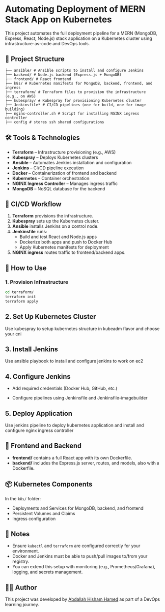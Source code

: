 # Automating Deployment of MERN Stack App on Kubernetes

This project automates the full deployment pipeline for a MERN (MongoDB, Express, React, Node.js) stack application on a Kubernetes cluster using infrastructure-as-code and DevOps tools.

## 🚀 Project Structure

```
├── ansible/ # Ansible scripts to install and configure Jenkins
├── backend/ # Node.js backend (Express.js + MongoDB)
├── frontend/ # React frontend
├── k8s/ # Kubernetes manifests for MongoDB, backend, frontend, and ingress
├── terraform/ # Terraform files to provision the infrastructure (e.g., on AWS)
├── kubespray/ # Kubespray for provisioning Kubernetes cluster
├── Jenkinsfile* # CI/CD pipelines (one for build, one for image building)
├── nginx-controller.sh # Script for installing NGINX ingress controller
├── config # stores ssh shared configurations
```


## 🛠 Tools & Technologies

- **Terraform** – Infrastructure provisioning (e.g., AWS)
- **Kubespray** – Deploys Kubernetes clusters
- **Ansible** – Automates Jenkins installation and configuration
- **Jenkins** – CI/CD pipeline execution
- **Docker** – Containerization of frontend and backend
- **Kubernetes** – Container orchestration
- **NGINX Ingress Controller** – Manages ingress traffic
- **MongoDB** – NoSQL database for the backend

## 🔄 CI/CD Workflow

1. **Terraform** provisions the infrastructure.
2. **Kubespray** sets up the Kubernetes cluster.
3. **Ansible** installs Jenkins on a control node.
4. **Jenkinsfile** runs:
   - Build and test React and Node.js apps
   - Dockerize both apps and push to Docker Hub
   - Apply Kubernetes manifests for deployment
5. **NGINX ingress** routes traffic to frontend/backend apps.

## 🧪 How to Use

### 1. Provision Infrastructure
```bash
cd terraform/
terraform init
terraform apply
```

## 2. Set Up Kubernetes Cluster
  Use kubespray to setup kubernetes structure in kubeadm flavor and choose your cni

## 3. Install Jenkins
  Use ansible playbook to install and configure jenkins to work on ec2

## 4. Configure Jenkins
  - Add required credentials (Docker Hub, GitHub, etc.)
  
  - Configure pipelines using Jenkinsfile and Jenkinsfile-imagebuilder

## 5. Deploy Application
   Use jenkins pipeline to deploy kubernetes application and install and configure nginx ingress controller

## 📁 Frontend and Backend

- **frontend/** contains a full React app with its own Dockerfile.
- **backend/** includes the Express.js server, routes, and models, also with a Dockerfile.

## 📦 Kubernetes Components

In the `k8s/` folder:

- Deployments and Services for MongoDB, backend, and frontend
- Persistent Volumes and Claims
- Ingress configuration

## 📌 Notes

- Ensure `kubectl` and `terraform` are configured correctly for your environment.
- Docker and Jenkins must be able to push/pull images to/from your registry.
- You can extend this setup with monitoring (e.g., Prometheus/Grafana), logging, and secrets management.
## 🧑‍💻 Author

  This project was developed by [Abdallah Hisham Hamed](https://github.com/AbdallahHisham01) as part of a DevOps learning journey.

